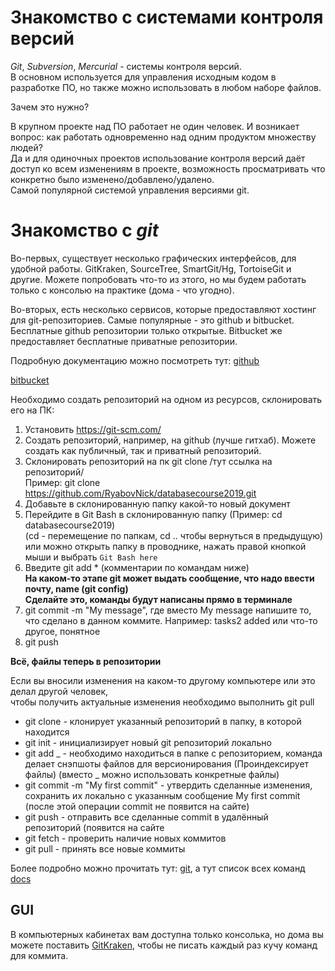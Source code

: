 # Знакомство с системами контроля версий

_Git_, _Subversion_, _Mercurial_ - системы контроля версий.  
В основном используется для управления исходным кодом в разработке ПО, но также
можно использовать в любом наборе файлов.

Зачем это нужно?

В крупном проекте над ПО работает не один человек. И возникает вопрос:
как работать одновременно над одним продуктом множеству людей?  
Да и для одиночных проектов использование контроля версий даёт доступ ко всем
изменениям в проекте, возможность просматривать что конкретно было изменено/добавлено/удалено.  
Самой популярной системой управления версиями git.

# Знакомство с _git_

Во-первых, существует несколько графических интерфейсов, для удобной работы. GitKraken, SourceTree, SmartGit/Hg, TortoiseGit и другие. Можете попробовать что-то из этого, но мы будем работать только с консолью на практике (дома - что угодно).

Во-вторых, есть несколько сервисов, которые предоставляют хостинг для git-репозиториев.
Самые популярные - это github и bitbucket. Бесплатные github репозитории только открытые.
Bitbucket же предоставляет бесплатные приватные репозитории.

Подробную документацию можно посмотреть тут:
[github](https://guides.github.com/activities/hello-world/)

[bitbucket](https://confluence.atlassian.com/bitbucket/bitbucket-cloud-documentation-221448814.html)

Необходимо создать репозиторий на одном из ресурсов, склонировать его на ПК:

1. Установить https://git-scm.com/
2. Создать репозиторий, например, на github (лучше гитхаб). Можете создать как публичный, так и приватный репозиторий.
3. Склонировать репозиторий на пк git clone /тут ссылка на репозиторий/  
   Пример: git clone https://github.com/RyabovNick/databasecourse2019.git
4. Добавьте в склонированную папку какой-то новый документ
5. Перейдите в Git Bash в склонированную папку (Пример: cd databasecourse2019)  
   (cd - перемещение по папкам, cd .. чтобы вернуться в предыдущую) или можно открыть папку в проводнике, нажать правой кнопкой мыши и выбрать `Git Bash here`
6. Введите git add \* (комментарии по командам ниже)  
   **На каком-то этапе git может выдать сообщение, что надо ввести почту, name (git config)  
   Сделайте это, команды будут написаны прямо в терминале**
7. git commit -m "My message", где вместо My message напишите то, что сделано в данном коммите. Например: tasks2 added или что-то другое, понятное
8. git push

**Всё, файлы теперь в репозитории**

Если вы вносили изменения на каком-то другому компьютере или это делал другой человек,  
чтобы получить актуальные изменения необходимо выполнить git pull

- git clone - клонирует указанный репозиторий в папку, в которой находится
- git init - инициализирует новый git репозиторий локально
- git add _ - необходимо находиться в папке с репозиторием, команда делает снэпшоты файлов для версионирования (Проиндексирует файлы) (вместо _ можно использовать конкретные файлы)
- git commit -m "My first commit" - утвердить сделанные изменения, сохранить их локально с указанным сообщение My first commit (после этой операции commit не появится на сайте)
- git push - отправить все сделанные commit в удалённый репозиторий (появится на сайте
- git fetch - проверить наличие новых коммитов
- git pull - принять все новые коммиты

Более подробно можно прочитать тут:
[git](https://git-scm.com/doc), а тут список всех команд [docs](https://services.github.com/on-demand/downloads/github-git-cheat-sheet.pdf)

## GUI

В компьютерных кабинетах вам доступна только консолька, но дома вы можете поставить [GitKraken](https://www.gitkraken.com/), чтобы не писать каждый раз кучу команд для коммита.
